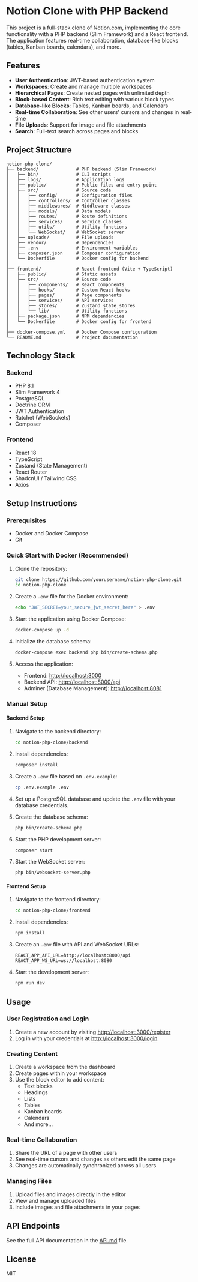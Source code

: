 # Notion Clone with PHP Backend

This project is a full-stack clone of Notion.com, implementing the core functionality with a PHP backend (Slim Framework) and a React frontend. The application features real-time collaboration, database-like blocks (tables, Kanban boards, calendars), and more.

## Features

- **User Authentication**: JWT-based authentication system
- **Workspaces**: Create and manage multiple workspaces
- **Hierarchical Pages**: Create nested pages with unlimited depth
- **Block-based Content**: Rich text editing with various block types
- **Database-like Blocks**: Tables, Kanban boards, and Calendars
- **Real-time Collaboration**: See other users' cursors and changes in real-time
- **File Uploads**: Support for image and file attachments
- **Search**: Full-text search across pages and blocks

## Project Structure

```
notion-php-clone/
├── backend/              # PHP backend (Slim Framework)
│   ├── bin/              # CLI scripts
│   ├── logs/             # Application logs
│   ├── public/           # Public files and entry point
│   ├── src/              # Source code
│   │   ├── config/       # Configuration files
│   │   ├── controllers/  # Controller classes
│   │   ├── middlewares/  # Middleware classes
│   │   ├── models/       # Data models
│   │   ├── routes/       # Route definitions
│   │   ├── services/     # Service classes
│   │   ├── utils/        # Utility functions
│   │   └── WebSocket/    # WebSocket server
│   ├── uploads/          # File uploads
│   ├── vendor/           # Dependencies
│   ├── .env              # Environment variables
│   ├── composer.json     # Composer configuration
│   └── Dockerfile        # Docker config for backend
│
├── frontend/             # React frontend (Vite + TypeScript)
│   ├── public/           # Static assets
│   ├── src/              # Source code
│   │   ├── components/   # React components
│   │   ├── hooks/        # Custom React hooks
│   │   ├── pages/        # Page components
│   │   ├── services/     # API services
│   │   ├── stores/       # Zustand state stores
│   │   └── lib/          # Utility functions
│   ├── package.json      # NPM dependencies
│   └── Dockerfile        # Docker config for frontend
│
├── docker-compose.yml    # Docker Compose configuration
└── README.md             # Project documentation
```

## Technology Stack

### Backend
- PHP 8.1
- Slim Framework 4
- PostgreSQL
- Doctrine ORM
- JWT Authentication
- Ratchet (WebSockets)
- Composer

### Frontend
- React 18
- TypeScript
- Zustand (State Management)
- React Router
- ShadcnUI / Tailwind CSS
- Axios

## Setup Instructions

### Prerequisites

- Docker and Docker Compose
- Git

### Quick Start with Docker (Recommended)

1. Clone the repository:
   ```bash
   git clone https://github.com/yourusername/notion-php-clone.git
   cd notion-php-clone
   ```

2. Create a `.env` file for the Docker environment:
   ```bash
   echo "JWT_SECRET=your_secure_jwt_secret_here" > .env
   ```

3. Start the application using Docker Compose:
   ```bash
   docker-compose up -d
   ```

4. Initialize the database schema:
   ```bash
   docker-compose exec backend php bin/create-schema.php
   ```

5. Access the application:
   - Frontend: [http://localhost:3000](http://localhost:3000)
   - Backend API: [http://localhost:8000/api](http://localhost:8000/api)
   - Adminer (Database Management): [http://localhost:8081](http://localhost:8081)

### Manual Setup

#### Backend Setup

1. Navigate to the backend directory:
   ```bash
   cd notion-php-clone/backend
   ```

2. Install dependencies:
   ```bash
   composer install
   ```

3. Create a `.env` file based on `.env.example`:
   ```bash
   cp .env.example .env
   ```

4. Set up a PostgreSQL database and update the `.env` file with your database credentials.

5. Create the database schema:
   ```bash
   php bin/create-schema.php
   ```

6. Start the PHP development server:
   ```bash
   composer start
   ```

7. Start the WebSocket server:
   ```bash
   php bin/websocket-server.php
   ```

#### Frontend Setup

1. Navigate to the frontend directory:
   ```bash
   cd notion-php-clone/frontend
   ```

2. Install dependencies:
   ```bash
   npm install
   ```

3. Create an `.env` file with API and WebSocket URLs:
   ```
   REACT_APP_API_URL=http://localhost:8000/api
   REACT_APP_WS_URL=ws://localhost:8080
   ```

4. Start the development server:
   ```bash
   npm run dev
   ```

## Usage

### User Registration and Login

1. Create a new account by visiting [http://localhost:3000/register](http://localhost:3000/register)
2. Log in with your credentials at [http://localhost:3000/login](http://localhost:3000/login)

### Creating Content

1. Create a workspace from the dashboard
2. Create pages within your workspace
3. Use the block editor to add content:
   - Text blocks
   - Headings
   - Lists
   - Tables
   - Kanban boards
   - Calendars
   - And more...

### Real-time Collaboration

1. Share the URL of a page with other users
2. See real-time cursors and changes as others edit the same page
3. Changes are automatically synchronized across all users

### Managing Files

1. Upload files and images directly in the editor
2. View and manage uploaded files
3. Include images and file attachments in your pages

## API Endpoints

See the full API documentation in the [API.md](API.md) file.

## License

MIT
